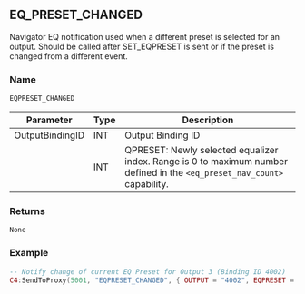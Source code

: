 ## EQ\_PRESET\_CHANGED

Navigator EQ notification used when a different preset is selected for an output.  Should be called after SET\_EQPRESET is sent or if the preset is changed from a different event. 



### Name

`EQPRESET_CHANGED`


| Parameter       | Type | Description                                                                                                               |
| --------------- | ---- | ------------------------------------------------------------------------------------------------------------------------- |
| OutputBindingID | INT  | Output Binding ID                                                                                                         |
|                 | INT  | QPRESET: Newly selected equalizer index. Range is 0 to maximum number defined in the  `<eq_preset_nav_count>` capability. |


### Returns

`None`


### Example

```lua
-- Notify change of current EQ Preset for Output 3 (Binding ID 4002)
C4:SendToProxy(5001, "EQPRESET_CHANGED", { OUTPUT = "4002", EQPRESET = 2 }, "NOTIFY")
```
